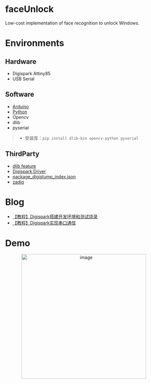 # faceUnlock
Low-cost implementation of face recognition to unlock Windows.

# Environments
## Hardware
- Digispark Attiny85
- USB Serial

## Software
- [Arduino](https://www.arduino.cc/en/Main/Software)
- [Python](https://www.python.org/downloads/)
- Opencv
- dlib
- pyserial
> - 安装库：`pip install dlib-bin opencv-python pyserial`    

## ThirdParty
- [dlib feature](https://xfxuezhang.lanzouo.com/ibMSz2u5pjeb)
- [Digispark Driver](https://raw.githubusercontent.com/songxf1024/faceUnlock/refs/heads/main/thirdparty/Digistump.Drivers.zip)
- [package_digistump_index.json](https://raw.githubusercontent.com/songxf1024/faceUnlock/refs/heads/main/thirdparty/package_digistump_index.json)
- [zadig](https://raw.githubusercontent.com/songxf1024/faceUnlock/refs/heads/main/thirdparty/zadig-2.9.exe)


# Blog
- [【教程】Digispark搭建开发环境和测试烧录](https://xfxuezhang.blog.csdn.net/article/details/147400007)
- [【教程】Digispark实现串口通信](https://xfxuezhang.blog.csdn.net/article/details/147404668)

# Demo    
<p align="center">
  <img src="https://github.com/user-attachments/assets/4b315d68-0056-4b60-85f8-f165b188acd9" alt="image" width="400"/>
</p>


